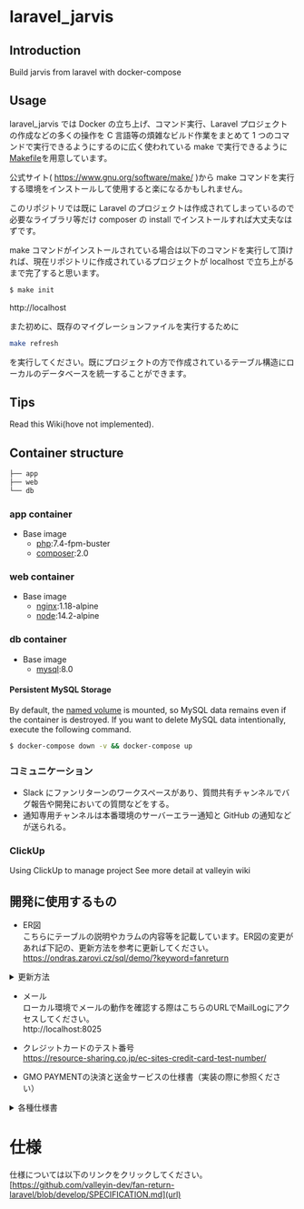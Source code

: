 # laravel_jarvis

## Introduction

Build jarvis from laravel with docker-compose

## Usage

laravel_jarvis では Docker の立ち上げ、コマンド実行、Laravel プロジェクトの作成などの多くの操作を C 言語等の煩雑なビルド作業をまとめて 1 つのコマンドで実行できるようにするのに広く使われている make で実行できるように[Makefile](https://github.com/valleyin-dev/laravel_jarvis/blob/main/Makefile)を用意しています。

公式サイト( https://www.gnu.org/software/make/ )から make コマンドを実行する環境をインストールして使用すると楽になるかもしれません。

このリポジトリでは既に Laravel のプロジェクトは作成されてしまっているので必要なライブラリ等だけ composer の install でインストールすれば大丈夫なはずです。

make コマンドがインストールされている場合は以下のコマンドを実行して頂ければ、現在リポジトリに作成されているプロジェクトが localhost で立ち上がるまで完了すると思います。

```bash
$ make init
```

http://localhost

また初めに、既存のマイグレーションファイルを実行するために

```bash
make refresh
```

を実行してください。既にプロジェクトの方で作成されているテーブル構造にローカルのデータベースを統一することができます。

## Tips

Read this Wiki(hove not implemented). <!-- [Wiki](). -->

## Container structure

```bash
├── app
├── web
└── db
```

### app container

- Base image
  - [php](https://hub.docker.com/_/php):7.4-fpm-buster
  - [composer](https://hub.docker.com/_/composer):2.0

### web container

- Base image
  - [nginx](https://hub.docker.com/_/nginx):1.18-alpine
  - [node](https://hub.docker.com/_/node):14.2-alpine

### db container

- Base image
  - [mysql](https://hub.docker.com/_/mysql):8.0

#### Persistent MySQL Storage

By default, the [named volume](https://docs.docker.com/compose/compose-file/#volumes) is mounted, so MySQL data remains even if the container is destroyed.
If you want to delete MySQL data intentionally, execute the following command.

```bash
$ docker-compose down -v && docker-compose up
```

### コミュニケーション

- Slack にファンリターンのワークスペースがあり、質問共有チャンネルでバグ報告や開発においての質問などをする。
- 通知専用チャンネルは本番環境のサーバーエラー通知と GitHub の通知などが送られる。

### ClickUp

Using ClickUp to manage project
See more detail at valleyin wiki

## 開発に使用するもの

- ER図<br>
こちらにテーブルの説明やカラムの内容等を記載しています。ER図の変更があれば下記の、更新方法を参考に更新してください。<br>
https://ondras.zarovi.cz/sql/demo/?keyword=fanreturn
<details>
<summary>更新方法</summary>

1. 画面右上の「SAVE / LOAD」をクリック<br>
<img width="192" src="https://user-images.githubusercontent.com/66456130/160050433-f5d515a7-7fc0-40ac-8fe8-556c41cb59ac.png"><br>
2. 下記画像の「SAVE」ボタンをクリック<br>
<img width="387" src="https://user-images.githubusercontent.com/66456130/160050437-83e56341-eb5d-4456-9932-ff4bc6bbfc81.png"><br>
3. 「OK」ボタンをクリック<br>
<img width="445" src="https://user-images.githubusercontent.com/66456130/160050439-a207ff5c-4c9e-472f-a803-a518d789f260.png">
</details>


- メール<br>
ローカル環境でメールの動作を確認する際はこちらのURLでMailLogにアクセスしてください。<br>
http://localhost:8025

- クレジットカードのテスト番号<br>
https://resource-sharing.co.jp/ec-sites-credit-card-test-number/

- GMO PAYMENTの決済と送金サービスの仕様書（実装の際に参照ください）<br>
<details>
<summary>各種仕様書</summary>

【決済サービス】<br>
決済機能の実装や修正の際に参照ください。OrderID、ShopID、JobCd等のパラメータの説明も記載されています。<br>
[800_クレジットカード決済利用マニュアル_1.17.pdf](https://github.com/valleyin-dev/fan-return-laravel/files/8347530/800_._1.17.pdf)<br>

【送金サービス】<br>
銀行口座登録や送金処理の実装や修正の際に参照ください。Deposit_ID、Bank_ID、その他銀行のパラメータの説明も記載されています。<br>
[【GMO-PG送金サービス】(A2)API仕様書-銀行振込編_20210824.pdf](https://github.com/valleyin-dev/fan-return-laravel/files/8347529/GMO-PG.A2.API.-._20210824.pdf)<br>

【トークン仕様書】<br>
gmo-create-card-token.jsファイルの決済に使用するトークン生成処理を修正する際に参照ください。<br>
[トークン決済サービス仕様書_1_33.pdf](https://github.com/valleyin-dev/fan-return-laravel/files/8347531/_1_33.pdf)<br>
</details>

# 仕様

仕様については以下のリンクをクリックしてください。<br>
[https://github.com/valleyin-dev/fan-return-laravel/blob/develop/SPECIFICATION.md](url)